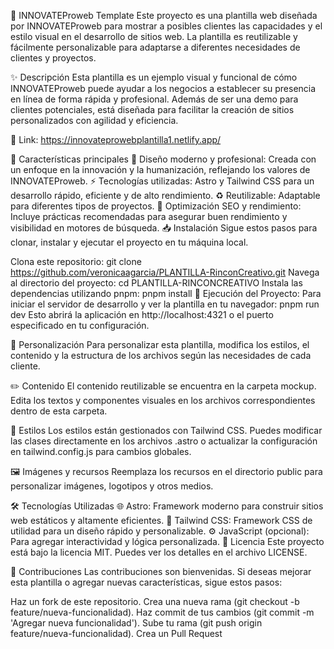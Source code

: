 🚀 INNOVATEProweb Template
Este proyecto es una plantilla web diseñada por INNOVATEProweb para mostrar a posibles clientes las capacidades y el estilo visual en el desarrollo de sitios web. La plantilla es reutilizable y fácilmente personalizable para adaptarse a diferentes necesidades de clientes y proyectos.

✨ Descripción
Esta plantilla es un ejemplo visual y funcional de cómo INNOVATEProweb puede ayudar a los negocios a establecer su presencia en línea de forma rápida y profesional. Además de ser una demo para clientes potenciales, está diseñada para facilitar la creación de sitios personalizados con agilidad y eficiencia.

🔗 Link: https://innovateprowebplantilla1.netlify.app/

🔑 Características principales
🎨 Diseño moderno y profesional: Creada con un enfoque en la innovación y la humanización, reflejando los valores de INNOVATEProweb.
⚡ Tecnologías utilizadas: Astro y Tailwind CSS para un desarrollo rápido, eficiente y de alto rendimiento.
♻️ Reutilizable: Adaptable para diferentes tipos de proyectos.
🚀 Optimización SEO y rendimiento: Incluye prácticas recomendadas para asegurar buen rendimiento y visibilidad en motores de búsqueda.
📥 Instalación
Sigue estos pasos para clonar, instalar y ejecutar el proyecto en tu máquina local.

Clona este repositorio:
git clone https://github.com/veronicaagarcia/PLANTILLA-RinconCreativo.git
Navega al directorio del proyecto:
cd PLANTILLA-RINCONCREATIVO
Instala las dependencias utilizando pnpm:
pnpm install
🚀 Ejecución del Proyecto:
Para iniciar el servidor de desarrollo y ver la plantilla en tu navegador:
pnpm run dev
Esto abrirá la aplicación en http://localhost:4321 o el puerto especificado en tu configuración.

🎯 Personalización
Para personalizar esta plantilla, modifica los estilos, el contenido y la estructura de los archivos según las necesidades de cada cliente.

✏️ Contenido
El contenido reutilizable se encuentra en la carpeta mockup. Edita los textos y componentes visuales en los archivos correspondientes dentro de esta carpeta.

🎨 Estilos
Los estilos están gestionados con Tailwind CSS. Puedes modificar las clases directamente en los archivos .astro o actualizar la configuración en tailwind.config.js para cambios globales.

🖼️ Imágenes y recursos
Reemplaza los recursos en el directorio public para personalizar imágenes, logotipos y otros medios.

🛠️ Tecnologías Utilizadas
🌐 Astro: Framework moderno para construir sitios web estáticos y altamente eficientes.
💨 Tailwind CSS: Framework CSS de utilidad para un diseño rápido y personalizable.
⚙️ JavaScript (opcional): Para agregar interactividad y lógica personalizada.
📄 Licencia
Este proyecto está bajo la licencia MIT. Puedes ver los detalles en el archivo LICENSE.

🤝 Contribuciones
Las contribuciones son bienvenidas. Si deseas mejorar esta plantilla o agregar nuevas características, sigue estos pasos:

Haz un fork de este repositorio.
Crea una nueva rama (git checkout -b feature/nueva-funcionalidad).
Haz commit de tus cambios (git commit -m 'Agregar nueva funcionalidad').
Sube tu rama (git push origin feature/nueva-funcionalidad).
Crea un Pull Request
